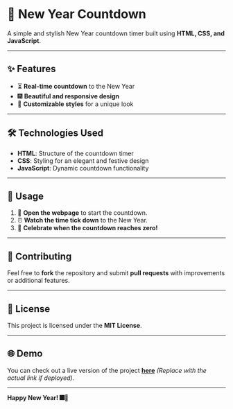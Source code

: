 # 🎉 New Year Countdown

A simple and stylish New Year countdown timer built using **HTML, CSS, and JavaScript**.

---

## ✨ Features

- ⏳ **Real-time countdown** to the New Year
- 🎆 **Beautiful and responsive design**
- 🎨 **Customizable styles** for a unique look

---

## 🛠 Technologies Used

- **HTML**: Structure of the countdown timer
- **CSS**: Styling for an elegant and festive design
- **JavaScript**: Dynamic countdown functionality

---

## 🚀 Usage

1. 🎯 **Open the webpage** to start the countdown.
2. ⏰ **Watch the time tick down** to the New Year.
3. 🎊 **Celebrate when the countdown reaches zero!**

---

## 🤝 Contributing

Feel free to **fork** the repository and submit **pull requests** with improvements or additional features.

---

## 📜 License

This project is licensed under the **MIT License**.

---

## 🌐 Demo

You can check out a live version of the project **[here](#)** *(Replace with the actual link if deployed).*

---

**Happy New Year! 🎆🥳**

